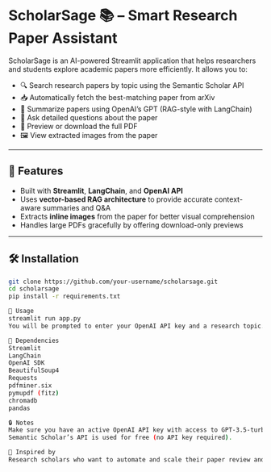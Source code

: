 # ScholarSage 📚 – Smart Research Paper Assistant

ScholarSage is an AI-powered Streamlit application that helps researchers and students explore academic papers more efficiently. It allows you to:

- 🔍 Search research papers by topic using the Semantic Scholar API
- 📥 Automatically fetch the best-matching paper from arXiv
- 🧠 Summarize papers using OpenAI’s GPT (RAG-style with LangChain)
- 💬 Ask detailed questions about the paper
- 📄 Preview or download the full PDF
- 🖼 View extracted images from the paper

---

## 🚀 Features

- Built with **Streamlit**, **LangChain**, and **OpenAI API**
- Uses **vector-based RAG architecture** to provide accurate context-aware summaries and Q&A
- Extracts **inline images** from the paper for better visual comprehension
- Handles large PDFs gracefully by offering download-only previews

---

## 🛠 Installation

```bash
git clone https://github.com/your-username/scholarsage.git
cd scholarsage
pip install -r requirements.txt

🧪 Usage
streamlit run app.py
You will be prompted to enter your OpenAI API key and a research topic. ScholarSage will handle the rest.

🧩 Dependencies
Streamlit
LangChain
OpenAI SDK
BeautifulSoup4
Requests
pdfminer.six
pymupdf (fitz)
chromadb
pandas

🔒 Notes
Make sure you have an active OpenAI API key with access to GPT-3.5-turbo or GPT-4.
Semantic Scholar’s API is used for free (no API key required).

🧠 Inspired by
Research scholars who want to automate and scale their paper review and comprehension workflows.

